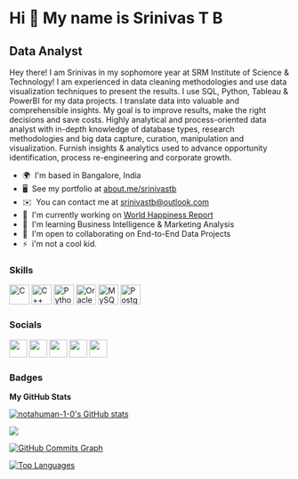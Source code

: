 Hi 👋 My name is Srinivas T B
=============================

Data Analyst
------------

Hey there! I am Srinivas in my sophomore year at SRM Institute of Science & Technology! I am experienced in data cleaning methodologies and use data visualization techniques to present the results. I use SQL, Python, Tableau & PowerBI for my data projects. I translate data into valuable and comprehensible insights. My goal is to improve results, make the right decisions and save costs. Highly analytical and process-oriented data analyst with in-depth knowledge of database types, research methodologies and big data capture, curation, manipulation and visualization. Furnish insights & analytics used to advance opportunity identification, process re-engineering and corporate growth.



* 🌍  I'm based in Bangalore, India
* 🖥️  See my portfolio at [about.me/srinivastb](http://about.me/srinivastb)
* ✉️  You can contact me at [srinivastb@outlook.com](mailto:srinivastb@outlook.com)
* 🚀  I'm currently working on [World Happiness Report](http://github.com/notahuman-1-0/Happiness-Report-2021)
* 🧠  I'm learning Business Intelligence & Marketing Analysis
* 🤝  I'm open to collaborating on End-to-End Data Projects
* ⚡  i'm not a cool kid.

### Skills

<p align="left">
<a href="https://docs.microsoft.com/en-us/cpp/?view=msvc-170" target="_blank" rel="noreferrer"><img src="https://raw.githubusercontent.com/danielcranney/readme-generator/main/public/icons/skills/c-colored.svg" width="36" height="36" alt="C" /></a>
<a href="https://docs.microsoft.com/en-us/cpp/?view=msvc-170" target="_blank" rel="noreferrer"><img src="https://raw.githubusercontent.com/danielcranney/readme-generator/main/public/icons/skills/cplusplus-colored.svg" width="36" height="36" alt="C++" /></a>
<a href="https://www.python.org/" target="_blank" rel="noreferrer"><img src="https://raw.githubusercontent.com/danielcranney/readme-generator/main/public/icons/skills/python-colored.svg" width="36" height="36" alt="Python" /></a>
<a href="https://www.oracle.com/uk/index.html" target="_blank" rel="noreferrer"><img src="https://raw.githubusercontent.com/danielcranney/readme-generator/main/public/icons/skills/oracle-colored.svg" width="36" height="36" alt="Oracle" /></a>
<a href="https://www.mysql.com/" target="_blank" rel="noreferrer"><img src="https://raw.githubusercontent.com/danielcranney/readme-generator/main/public/icons/skills/mysql-colored.svg" width="36" height="36" alt="MySQL" /></a>
<a href="https://www.postgresql.org/" target="_blank" rel="noreferrer"><img src="https://raw.githubusercontent.com/danielcranney/readme-generator/main/public/icons/skills/postgresql-colored.svg" width="36" height="36" alt="PostgreSQL" /></a>
</p>


### Socials

<p align="left"> <a href="https://www.dev.to/https://dev.to/notahuman_1_0" target="_blank" rel="noreferrer"><img src="https://raw.githubusercontent.com/danielcranney/readme-generator/main/public/icons/socials/devdotto.svg" width="32" height="32" /></a> <a href="https://www.github.com/notahuman-1-0" target="_blank" rel="noreferrer"><img src="https://raw.githubusercontent.com/danielcranney/readme-generator/main/public/icons/socials/github.svg" width="32" height="32" /></a> <a href="https://www.linkedin.com/in/srinivas-t-b-33076618b/" target="_blank" rel="noreferrer"><img src="https://raw.githubusercontent.com/danielcranney/readme-generator/main/public/icons/socials/linkedin.svg" width="32" height="32" /></a> <a href="https://www.twitter.com/notahuman_1_0" target="_blank" rel="noreferrer"><img src="https://raw.githubusercontent.com/danielcranney/readme-generator/main/public/icons/socials/twitter.svg" width="32" height="32" /></a> <a href="https://www.youtube.com/c/-UCV-Tjcer9ANSgjMlWtP9S2A" target="_blank" rel="noreferrer"><img src="https://raw.githubusercontent.com/danielcranney/readme-generator/main/public/icons/socials/youtube.svg" width="32" height="32" /></a></p>

### Badges

<b>My GitHub Stats</b>

<a href="http://www.github.com/notahuman-1-0"><img src="https://github-readme-stats.vercel.app/api?username=notahuman-1-0&show_icons=true&hide=&count_private=true&title_color=0891b2&text_color=ffffff&icon_color=0891b2&bg_color=1c1917&hide_border=true&show_icons=true" alt="notahuman-1-0's GitHub stats" /></a>

<a href="http://www.github.com/notahuman-1-0"><img src="https://github-readme-streak-stats.herokuapp.com/?user=notahuman-1-0&stroke=ffffff&background=1c1917&ring=0891b2&fire=0891b2&currStreakNum=ffffff&currStreakLabel=0891b2&sideNums=ffffff&sideLabels=ffffff&dates=ffffff&hide_border=true" /></a>

<a href="http://www.github.com/notahuman-1-0"><img src="https://activity-graph.herokuapp.com/graph?username=notahuman-1-0&bg_color=1c1917&color=ffffff&line=0891b2&point=ffffff&area_color=1c1917&area=true&hide_border=true&custom_title=GitHub%20Commits%20Graph" alt="GitHub Commits Graph" /></a>

<a href="https://github.com/notahuman-1-0" align="left"><img src="https://github-readme-stats.vercel.app/api/top-langs/?username=notahuman-1-0&langs_count=10&title_color=0891b2&text_color=ffffff&icon_color=0891b2&bg_color=1c1917&hide_border=true&locale=en&custom_title=Top%20%Languages" alt="Top Languages" /></a>
